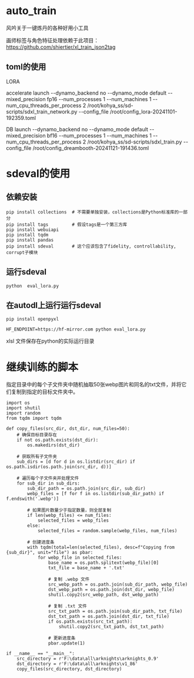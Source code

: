 # auto_train
风吟关于一键炼丹的各种好用小工具

画师标签与角色特征处理依赖于此项目：https://github.com/shiertier/xl_train_json2tag

## toml的使用

LORA

accelerate launch --dynamo_backend no --dynamo_mode default --mixed_precision fp16 --num_processes 1 --num_machines 1 --num_cpu_threads_per_process 2 /root/kohya_ss/sd-scripts/sdxl_train_network.py --config_file  /root/config_lora-20241101-192359.toml

DB
launch --dynamo_backend no --dynamo_mode default --mixed_precision bf16 --num_processes 1 --num_machines 1 --num_cpu_threads_per_process 2 /root/kohya_ss/sd-scripts/sdxl_train.py --config_file                         /root/config_dreambooth-20241121-191436.toml     

# sdeval的使用
## 依赖安装
```
pip install collections  # 不需要单独安装，collections是Python标准库的一部分
pip install tags         # 假设tags是一个第三方库
pip install webuiapi
pip install tqdm
pip install pandas
pip install sdeval       # 这个应该包含了fidelity, controllability, corrupt子模块
```
## 运行sdeval
```
python  eval_lora.py
```
## 在autodl上运行运行sdeval

```
pip install openpyxl
```


```
HF_ENDPOINT=https://hf-mirror.com python eval_lora.py
```

xlsl 文件保存在python的实际运行目录

# 继续训练的脚本

指定目录中的每个子文件夹中随机抽取50张webp图片和同名的txt文件，并将它们复制到指定的目标文件夹中。
```
import os
import shutil
import random
from tqdm import tqdm

def copy_files(src_dir, dst_dir, num_files=50):
    # 确保目标目录存在
    if not os.path.exists(dst_dir):
        os.makedirs(dst_dir)

    # 获取所有子文件夹
    sub_dirs = [d for d in os.listdir(src_dir) if os.path.isdir(os.path.join(src_dir, d))]

    # 遍历每个子文件夹并处理文件
    for sub_dir in sub_dirs:
        sub_dir_path = os.path.join(src_dir, sub_dir)
        webp_files = [f for f in os.listdir(sub_dir_path) if f.endswith('.webp')]

        # 如果图片数量少于指定数量，则全部复制
        if len(webp_files) <= num_files:
            selected_files = webp_files
        else:
            selected_files = random.sample(webp_files, num_files)

        # 创建进度条
        with tqdm(total=len(selected_files), desc=f"Copying from {sub_dir}", unit="file") as pbar:
            for webp_file in selected_files:
                base_name = os.path.splitext(webp_file)[0]
                txt_file = base_name + '.txt'

                # 复制 .webp 文件
                src_webp_path = os.path.join(sub_dir_path, webp_file)
                dst_webp_path = os.path.join(dst_dir, webp_file)
                shutil.copy2(src_webp_path, dst_webp_path)

                # 复制 .txt 文件
                src_txt_path = os.path.join(sub_dir_path, txt_file)
                dst_txt_path = os.path.join(dst_dir, txt_file)
                if os.path.exists(src_txt_path):
                    shutil.copy2(src_txt_path, dst_txt_path)

                # 更新进度条
                pbar.update(1)

if __name__ == "__main__":
    src_directory = r'F:\data\all\arknights\arknights_0.9'
    dst_directory = r'F:\data\all\arknights\v1_86'
    copy_files(src_directory, dst_directory)
```
